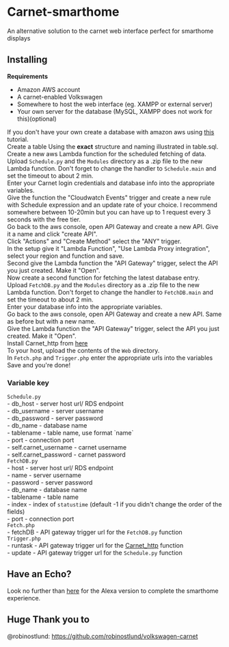 # Carnet-smarthome
An alternative solution to the carnet web interface perfect for smarthome displays

## Installing
**Requirements**
* Amazon AWS account
* A carnet-enabled Volkswagen
* Somewhere to host the web interface (eg. XAMPP or external server)
* Your own server for the database (MySQL, XAMPP does not work for this)(optional)

If you don't have your own create a database with amazon aws using [this](https://docs.aws.amazon.com/AmazonRDS/latest/UserGuide/CHAP_GettingStarted.CreatingConnecting.MySQL.html#CHAP_GettingStarted.Creating.MySQL) tutorial. <br>
Create a table Using the **exact** structure and naming illustrated in table.sql. <br>
Create a new aws Lambda function for the scheduled fetching of data. <br>
Upload `Schedule.py` and the `Modules` directory as a .zip file to the new Lambda function. Don't forget to change the handler to `Schedule.main` and set the timeout to about 2 min. <br>
Enter your Carnet login credentials and database info into the appropriate variables. <br>
Give the function the "Cloudwatch Events" trigger and create a new rule with Schedule expression and an update rate of your choice. I recommend somewhere between 10-20min but you can have up to 1 request every 3 seconds with the free tier. <br>
Go back to the aws console, open API Gateway and create a new API. Give it a name and click "create API".<br>
Click "Actions" and "Create Method" select the "ANY" trigger. <br>
In the setup give it "Lambda Function", "Use Lambda Proxy integration", select your region and function and save. <br>
Second give the Lambda function the "API Gateway" trigger, select the API you just created. Make it "Open". <br>
Now create a second function for fetching the latest database entry. <br>
Upload `FetchDB.py` and the `Modules` directory as a .zip file to the new Lambda function. Don't forget to change the handler to `FetchDB.main` and set the timeout to about 2 min. <br>
Enter your database info into the appropriate variables. <br>
Go back to the aws console, open API Gateway and create a new API. Same as before but with a new name.<br>
Give the Lambda function the "API Gateway" trigger, select the API you just created. Make it "Open". <br>
Install Carnet_http from [here](https://github.com/Strosel/Carnet_http) <br>
To your host, upload the contents of the `Web` directory. <br>
In `Fetch.php` and `Trigger.php` enter the appropriate urls into the variables <br>
Save and you're done!


### Variable key
`Schedule.py`<br>
 \- db_host - server host url/ RDS endpoint <br>
 \- db_username - server username <br>
 \- db_password - server password <br>
 \- db_name - database name <br>
 \- tablename - table name, use format \`name\` <br>
 \- port - connection port <br>
 \- self.carnet_username - carnet username <br>
 \- self.carnet_password - carnet password <br>
`FetchDB.py`<br>
 \- host - server host url/ RDS endpoint <br>
 \- name - server username <br>
 \- password - server password <br>
 \- db_name - database name <br>
 \- tablename - table name <br>
 \- index - index of `statustime` (default -1 if you didn't change the order of the fields) <br>
 \- port - connection port <br>
`Fetch.php`<br>
 \- fetchDB - API gateway trigger url for the `FetchDB.py` function <br>
`Trigger.php`<br>
 \- runtask - API gateway trigger url for the [Carnet_http](https://github.com/Strosel/Carnet_http) function <br>
 \- update - API gateway trigger url for the `Schedule.py` function <br>

## Have an Echo?
Look no further than [here](https://github.com/Strosel/Carnet-alexa) for the Alexa version to complete the smarthome experience.

## Huge Thank you to
@robinostlund: https://github.com/robinostlund/volkswagen-carnet
